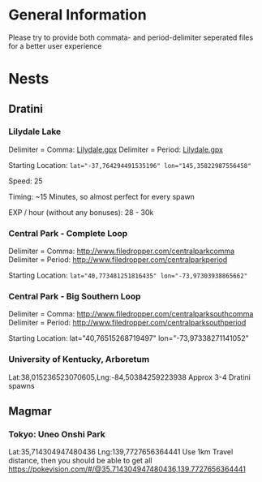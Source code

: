 # General Information

Please try to provide both commata- and period-delimiter seperated files for a better user experience

# Nests
## Dratini
### Lilydale Lake

Delimiter = Comma: [Lilydale.gpx](http://www.filedropper.com/lilydale)
Delimiter = Period: [Lilydale.gpx](http://www.filedropper.com/lilydaleperiod)

Starting Location: `lat="-37,764294491535196" lon="145,35822987556458"`

Speed: 25

Timing: ~15 Minutes, so almost perfect for every spawn

EXP / hour (without any bonuses): 28 - 30k

### Central Park - Complete Loop

Delimiter = Comma: http://www.filedropper.com/centralparkcomma
Delimiter = Period: http://www.filedropper.com/centralparkperiod

Starting Location: `lat="40,773481251816435" lon="-73,97303938865662"`

### Central Park - Big Southern Loop

Delimiter = Comma: http://www.filedropper.com/centralparksouthcomma
Delimiter = Period: http://www.filedropper.com/centralparksouthperiod

Starting Location: lat="40,76515268719497" lon="-73,97338271141052"

### University of Kentucky, Arboretum
Lat:38,015236523070605,Lng:-84,50384259223938
Approx 3-4 Dratini spawns

## Magmar
### Tokyo: Uneo Onshi Park
Lat:35,714304947480436
Lng:139,7727656364441
Use 1km Travel distance, then you should be able to get all
https://pokevision.com/#/@35.714304947480436,139.7727656364441
